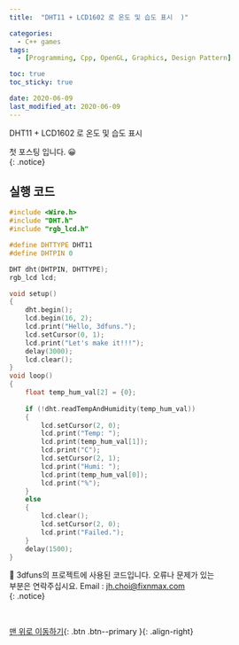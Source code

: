 ```yaml
---
title:  "DHT11 + LCD1602 로 온도 및 습도 표시  )" 

categories:
  - C++ games
tags:
  - [Programming, Cpp, OpenGL, Graphics, Design Pattern]

toc: true
toc_sticky: true

date: 2020-06-09
last_modified_at: 2020-06-09
---
```


DHT11 + LCD1602 로 온도 및 습도 표시  

첫 포스팅 입니다. 😀    
{: .notice} 

## 실행 코드
```cpp
#include <Wire.h>
#include "DHT.h"
#include "rgb_lcd.h"

#define DHTTYPE DHT11
#define DHTPIN 0

DHT dht(DHTPIN, DHTTYPE);
rgb_lcd lcd;

void setup()
{
    dht.begin();
    lcd.begin(16, 2);
    lcd.print("Hello, 3dfuns.");
    lcd.setCursor(0, 1);
    lcd.print("Let's make it!!!");
    delay(3000);
    lcd.clear();
}
void loop()
{
    float temp_hum_val[2] = {0};
    
    if (!dht.readTempAndHumidity(temp_hum_val))
    {
        lcd.setCursor(2, 0);
        lcd.print("Temp: ");
        lcd.print(temp_hum_val[1]);
        lcd.print("C");
        lcd.setCursor(2, 1);
        lcd.print("Humi: ");
        lcd.print(temp_hum_val[0]);
        lcd.print("%");
    }
    else
    {
        lcd.clear();
        lcd.setCursor(2, 0);
        lcd.print("Failed.");
    }
    delay(1500);
}
```

👀 3dfuns의 프로젝트에 사용된 코드입니다. 오류나 문제가 있는  
부분은 연락주십시요. Email : jh.choi@fixnmax.com  
{: .notice}

<br>
       
[맨 위로 이동하기](#){: .btn .btn--primary }{: .align-right}
